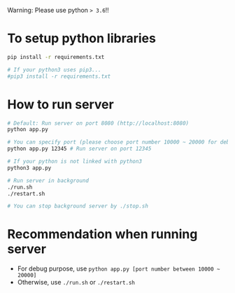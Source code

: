 Warning: Please use python `> 3.6`!!

# To setup python libraries
```bash
pip install -r requirements.txt

# If your python3 uses pip3...
#pip3 install -r requirements.txt
```

# How to run server
```bash
# Default: Run server on port 8080 (http://localhost:8080)
python app.py

# You can specify port (please choose port number 10000 ~ 20000 for debugging)
python app.py 12345 # Run server on port 12345

# If your python is not linked with python3
python3 app.py

# Run server in background
./run.sh
./restart.sh

# You can stop background server by ./stop.sh
```

# Recommendation when running server
* For debug purpose, use `python app.py [port number between 10000 ~ 20000]`
* Otherwise, use `./run.sh` or `./restart.sh`
